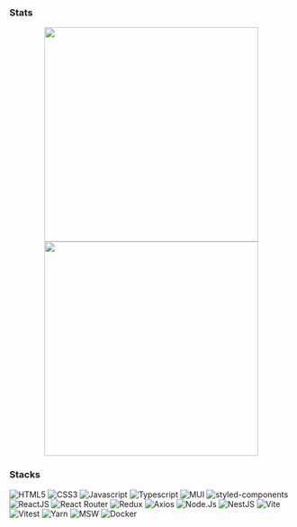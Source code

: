 ### Stats
<p float="left" align="center">
<img width="380" float="left" src="https://github-readme-stats.vercel.app/api/top-langs/?username=everson-barbosa&layout=compact&theme=github_dark&border=FFFFFF03&hide_border=true&locale=pt-br&hide_title=true"/>
<img width="380" src="https://streak-stats.demolab.com/?user=everson-barbosa&theme=dark&hide_border=true&locale=pt-br&date_format=j%2Fn%5B%2FY%5D&background=0D1117"/>
</p>

### Stacks
![HTML5](https://img.shields.io/badge/-HTML5-333333?style=flat&logo=HTML5)
![CSS3](https://img.shields.io/badge/-CSS3-333333?style=flat&logo=CSS3)
![Javascript](https://img.shields.io/badge/-Javascript-333333?style=flat&logo=Javascript)
![Typescript](https://img.shields.io/badge/-Typescript-333333?style=flat&logo=Typescript)
![MUI](https://img.shields.io/badge/-MUI-333333?style=flat&logo=MUI)
![styled-components](https://img.shields.io/badge/-StyledComponents-333333?style=flat&logo=styledcomponents)
![ReactJS](https://img.shields.io/badge/-ReactJS-333333?style=flat&logo=React)
![React Router](https://img.shields.io/badge/-React%20Router-333333?style=flat&logo=ReactRouter)
![Redux](https://img.shields.io/badge/-React_Redux-333333?style=flat&logo=Redux)
![Axios](https://img.shields.io/badge/-Axios-333333?style=flat&logo=Axios)
![Node.Js](https://img.shields.io/badge/-Node.Js-333333?style=flat&logo=Node.Js)
![NestJS](https://img.shields.io/badge/-Nestjs-333333?style=flat&logo=nestjs)
![Vite](https://img.shields.io/badge/-Vite-333333?style=flat&logo=vite)
![Vitest](https://img.shields.io/badge/-Vitest-333333?style=flat&logo=vitest)
![Yarn](https://img.shields.io/badge/-Yarn-333333?style=flat&logo=Yarn)
![MSW](https://img.shields.io/badge/-MSW-333333?style=flat&logo=mockserviceworker)
![Docker](https://img.shields.io/badge/-docker-333333?style=flat&logo=docker)
